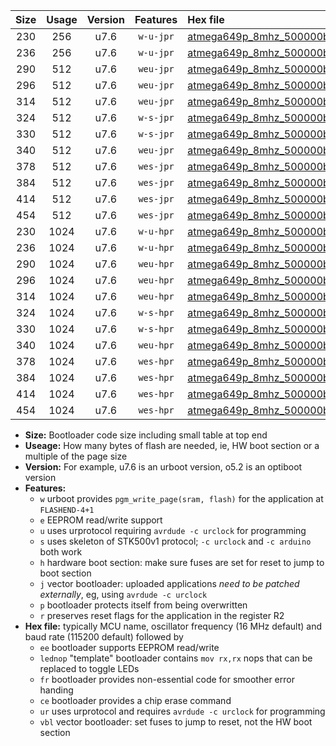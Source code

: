 |Size|Usage|Version|Features|Hex file|
|:-:|:-:|:-:|:-:|:--|
|230|256|u7.6|`w-u-jpr`|[atmega649p_8mhz_500000bps_ur_vbl.hex](https://raw.githubusercontent.com/stefanrueger/urboot/main//atmega649p_8mhz_500000bps_ur_vbl.hex)|
|236|256|u7.6|`w-u-jpr`|[atmega649p_8mhz_500000bps_lednop_ur_vbl.hex](https://raw.githubusercontent.com/stefanrueger/urboot/main//atmega649p_8mhz_500000bps_lednop_ur_vbl.hex)|
|290|512|u7.6|`weu-jpr`|[atmega649p_8mhz_500000bps_ee_ur_vbl.hex](https://raw.githubusercontent.com/stefanrueger/urboot/main//atmega649p_8mhz_500000bps_ee_ur_vbl.hex)|
|296|512|u7.6|`weu-jpr`|[atmega649p_8mhz_500000bps_ee_lednop_ur_vbl.hex](https://raw.githubusercontent.com/stefanrueger/urboot/main//atmega649p_8mhz_500000bps_ee_lednop_ur_vbl.hex)|
|314|512|u7.6|`weu-jpr`|[atmega649p_8mhz_500000bps_ee_lednop_fr_ur_vbl.hex](https://raw.githubusercontent.com/stefanrueger/urboot/main//atmega649p_8mhz_500000bps_ee_lednop_fr_ur_vbl.hex)|
|324|512|u7.6|`w-s-jpr`|[atmega649p_8mhz_500000bps_vbl.hex](https://raw.githubusercontent.com/stefanrueger/urboot/main//atmega649p_8mhz_500000bps_vbl.hex)|
|330|512|u7.6|`w-s-jpr`|[atmega649p_8mhz_500000bps_lednop_vbl.hex](https://raw.githubusercontent.com/stefanrueger/urboot/main//atmega649p_8mhz_500000bps_lednop_vbl.hex)|
|340|512|u7.6|`weu-jpr`|[atmega649p_8mhz_500000bps_ee_lednop_fr_ce_ur_vbl.hex](https://raw.githubusercontent.com/stefanrueger/urboot/main//atmega649p_8mhz_500000bps_ee_lednop_fr_ce_ur_vbl.hex)|
|378|512|u7.6|`wes-jpr`|[atmega649p_8mhz_500000bps_ee_vbl.hex](https://raw.githubusercontent.com/stefanrueger/urboot/main//atmega649p_8mhz_500000bps_ee_vbl.hex)|
|384|512|u7.6|`wes-jpr`|[atmega649p_8mhz_500000bps_ee_lednop_vbl.hex](https://raw.githubusercontent.com/stefanrueger/urboot/main//atmega649p_8mhz_500000bps_ee_lednop_vbl.hex)|
|414|512|u7.6|`wes-jpr`|[atmega649p_8mhz_500000bps_ee_lednop_fr_vbl.hex](https://raw.githubusercontent.com/stefanrueger/urboot/main//atmega649p_8mhz_500000bps_ee_lednop_fr_vbl.hex)|
|454|512|u7.6|`wes-jpr`|[atmega649p_8mhz_500000bps_ee_lednop_fr_ce_vbl.hex](https://raw.githubusercontent.com/stefanrueger/urboot/main//atmega649p_8mhz_500000bps_ee_lednop_fr_ce_vbl.hex)|
|230|1024|u7.6|`w-u-hpr`|[atmega649p_8mhz_500000bps_ur.hex](https://raw.githubusercontent.com/stefanrueger/urboot/main//atmega649p_8mhz_500000bps_ur.hex)|
|236|1024|u7.6|`w-u-hpr`|[atmega649p_8mhz_500000bps_lednop_ur.hex](https://raw.githubusercontent.com/stefanrueger/urboot/main//atmega649p_8mhz_500000bps_lednop_ur.hex)|
|290|1024|u7.6|`weu-hpr`|[atmega649p_8mhz_500000bps_ee_ur.hex](https://raw.githubusercontent.com/stefanrueger/urboot/main//atmega649p_8mhz_500000bps_ee_ur.hex)|
|296|1024|u7.6|`weu-hpr`|[atmega649p_8mhz_500000bps_ee_lednop_ur.hex](https://raw.githubusercontent.com/stefanrueger/urboot/main//atmega649p_8mhz_500000bps_ee_lednop_ur.hex)|
|314|1024|u7.6|`weu-hpr`|[atmega649p_8mhz_500000bps_ee_lednop_fr_ur.hex](https://raw.githubusercontent.com/stefanrueger/urboot/main//atmega649p_8mhz_500000bps_ee_lednop_fr_ur.hex)|
|324|1024|u7.6|`w-s-hpr`|[atmega649p_8mhz_500000bps.hex](https://raw.githubusercontent.com/stefanrueger/urboot/main//atmega649p_8mhz_500000bps.hex)|
|330|1024|u7.6|`w-s-hpr`|[atmega649p_8mhz_500000bps_lednop.hex](https://raw.githubusercontent.com/stefanrueger/urboot/main//atmega649p_8mhz_500000bps_lednop.hex)|
|340|1024|u7.6|`weu-hpr`|[atmega649p_8mhz_500000bps_ee_lednop_fr_ce_ur.hex](https://raw.githubusercontent.com/stefanrueger/urboot/main//atmega649p_8mhz_500000bps_ee_lednop_fr_ce_ur.hex)|
|378|1024|u7.6|`wes-hpr`|[atmega649p_8mhz_500000bps_ee.hex](https://raw.githubusercontent.com/stefanrueger/urboot/main//atmega649p_8mhz_500000bps_ee.hex)|
|384|1024|u7.6|`wes-hpr`|[atmega649p_8mhz_500000bps_ee_lednop.hex](https://raw.githubusercontent.com/stefanrueger/urboot/main//atmega649p_8mhz_500000bps_ee_lednop.hex)|
|414|1024|u7.6|`wes-hpr`|[atmega649p_8mhz_500000bps_ee_lednop_fr.hex](https://raw.githubusercontent.com/stefanrueger/urboot/main//atmega649p_8mhz_500000bps_ee_lednop_fr.hex)|
|454|1024|u7.6|`wes-hpr`|[atmega649p_8mhz_500000bps_ee_lednop_fr_ce.hex](https://raw.githubusercontent.com/stefanrueger/urboot/main//atmega649p_8mhz_500000bps_ee_lednop_fr_ce.hex)|

- **Size:** Bootloader code size including small table at top end
- **Useage:** How many bytes of flash are needed, ie, HW boot section or a multiple of the page size
- **Version:** For example, u7.6 is an urboot version, o5.2 is an optiboot version
- **Features:**
  + `w` urboot provides `pgm_write_page(sram, flash)` for the application at `FLASHEND-4+1`
  + `e` EEPROM read/write support
  + `u` uses urprotocol requiring `avrdude -c urclock` for programming
  + `s` uses skeleton of STK500v1 protocol; `-c urclock` and `-c arduino` both work
  + `h` hardware boot section: make sure fuses are set for reset to jump to boot section
  + `j` vector bootloader: uploaded applications *need to be patched externally*, eg, using `avrdude -c urclock`
  + `p` bootloader protects itself from being overwritten
  + `r` preserves reset flags for the application in the register R2
- **Hex file:** typically MCU name, oscillator frequency (16 MHz default) and baud rate (115200 default) followed by
  + `ee` bootloader supports EEPROM read/write
  + `lednop` "template" bootloader contains `mov rx,rx` nops that can be replaced to toggle LEDs
  + `fr` bootloader provides non-essential code for smoother error handing
  + `ce` bootloader provides a chip erase command
  + `ur` uses urprotocol and requires `avrdude -c urclock` for programming
  + `vbl` vector bootloader: set fuses to jump to reset, not the HW boot section
